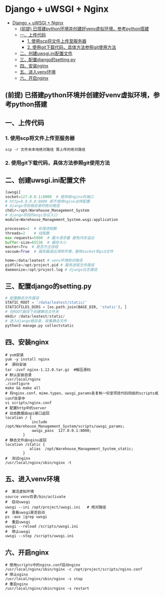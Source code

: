# Django + uWSGI + Nginx

- [Django + uWSGI + Nginx](#django--uwsgi--nginx)
  - [(前提) 已搭建python环境并创建好venv虚拟环境，参考python搭建](#前提-已搭建python环境并创建好venv虚拟环境参考python搭建)
  - [一、上传代码](#一上传代码)
    - [1. 使用scp将文件上传至服务器](#1-使用scp将文件上传至服务器)
    - [2. 使用git下载代码，具体方法参照git使用方法](#2-使用git下载代码具体方法参照git使用方法)
  - [二、创建uwsgi.ini配置文件](#二创建uwsgiini配置文件)
  - [三、配置django的setting.py](#三配置django的settingpy)
  - [四、安装nginx](#四安装nginx)
  - [五、进入venv环境](#五进入venv环境)
  - [六、开启nginx](#六开启nginx)

## (前提) 已搭建python环境并创建好venv虚拟环境，参考python搭建

## 一、上传代码

### 1. 使用scp将文件上传至服务器

```shell
scp -r 文件夹本地绝对路径 需上传的绝对路径
```

### 2. 使用git下载代码，具体方法参照git使用方法

## 二、创建uwsgi.ini配置文件

```python
[uwsgi]
socket=127.0.0.1:8000  # 提供给nginx的端口
# http=0.0.0.0:8000 即不使用nginx这样配置
# django项目根目录的绝对路径
chdir=/opt/Warehouse_Management_System
# django项目的wsgi协议入口
module=Warehouse_Management_System.wsgi:application

processes=2  # 处理进程数
threads=2    # 线程数
max-requests=5000  # 最大请求量 避免内存溢出
buffer-size=65536  # 缓存大小
master=Tru  # 是否为主线程
vacuum=True  # 服务器退出清除环境，删除socket和pid文件

home=/data/leatest # venv环境绝对路径
pidfile=/opt/project.pid # 服务进程文件路径
daemonize=/opt/project.log # django日志路径
```

## 三、配置django的setting.py

```python
# 配置静态文件路径
STATIC_ROOT = '/data/leatest/static/'
STATICFILES_DIRS = [os.path.join(BASE_DIR, 'static'), ]
# 在ROOT路径下创建静态文件夹
mkdir /data/leatest/static/
# 进入django根目录，收集静态文件
python3 manage.py collectstatic
```

## 四、安装nginx

```shell
# yum安装
yum -y install nginx
#  源码安装
tar -zvxf nginx-1.12.0.tar.gz  #解压源码
# 默认安装目录
/usr/local/nginx
./configure
make && make all
# 将nginx.conf、mime.types、uwsgi_params各复制一份至项目代码同级的scripts或conf目录中
vi scripts/nginx.conf
# 配置http中的server
# 动态数据由api接口返回
location / {
            include     /opt/Warehouse_Management_System/scripts/uwsgi_params;
            uwsgi_pass  127.0.0.1:8000;
        }
# 静态文件由nginx返回
location /static {
           alias  /opt/Warehouse_Management_System_static;
        }
#  测试nginx
/usr/local/nginx/sbin/nginx -t

```

## 五、进入venv环境

```shell
#  激活虚拟环境
source venv目录/bin/activate
#  启动uwsgi
uwsgi --ini /opt/project/uwsgi.ini   # 绝对路径
#  查看uwsgi是否启动
ps -aux |grep uwsgi
#  重启uwsgi
uwsgi --reload /scripts/uwsgi.ini
#  停止uwsgi
uwsgi --stop /scripts/uwsgi.ini

```

## 六、开启nginx

```shell
# 使用scripts中的nginx.conf启动nginx
/usr/local/nginx/sbin/nginx -c /opt/project/scripts/nginx.conf
# 停止nginx
/usr/local/nginx/sbin/nginx -s stop
# 重启nginx
/usr/local/nginx/sbin/nginx -s restart
```
